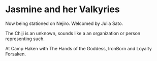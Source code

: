 # Jasmine and her Valkyries

Now being stationed on Nejiro. Welcomed by Julia Sato.

The Chiji is an unknown, sounds like a an organization or person representing such.

At Camp Haken with The Hands of the Goddess, IronBorn and Loyalty Forsaken.
